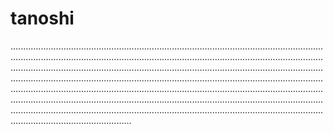 # tanoshi
....................................................................................................................................................................................................................................................................................................................................................................................................................................................................................................................................................................................................................................................................................................................................................................................................................................................................................................................................................
